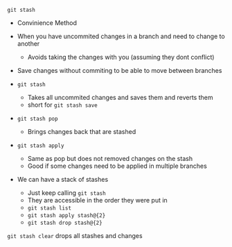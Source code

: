 `git stash`

- Convinience Method

- When you have uncommited changes in a branch and need to change to another
  - Avoids taking the changes with you (assuming they dont conflict)


- Save changes without commiting to be able to move between branches

- `git stash`
  - Takes all uncommited changes and saves them and reverts them
  - short for `git stash save`

- `git stash pop`
  - Brings changes back that are stashed

- `git stash apply`
  - Same as pop but does not removed changes on the stash
  - Good if some changes need to be applied in multiple branches

- We can have a stack of stashes
  - Just keep calling `git stash`
  - They are accessible in the order they were put in
  - `git stash list`
  - `git stash apply stash@{2}`
  - `git stash drop stash@{2}`


`git stash clear` drops all stashes and changes
